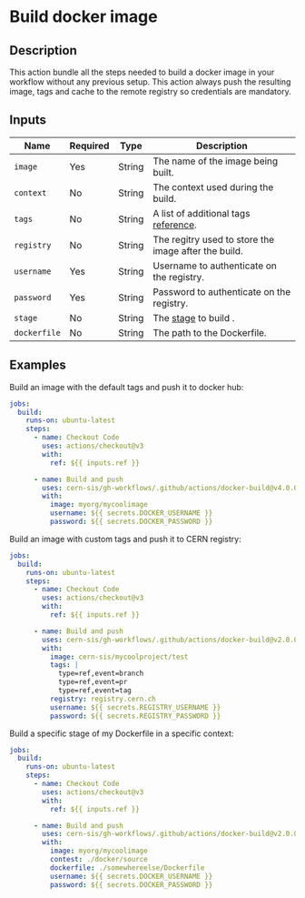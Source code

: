 # Build docker image

## Description

This action bundle all the steps needed to build a docker image in your workflow without any previous setup. This action always push the resulting image, tags and cache to the remote registry so credentials are mandatory.


## Inputs

| Name | Required | Type | Description |
| ---- | -------- | ---- | ----------- |
| `image` | Yes | String | The name of the image being built. |
| `context` | No | String | The context used during the build. |
| `tags` | No | String | A list of additional tags [reference](https://github.com/marketplace/actions/docker-metadata-action#tags-input). |
| `registry` | No | String | The regitry used to store the image after the build. |
| `username` | Yes | String | Username to authenticate on the registry. |
| `password` | Yes | String | Password to authenticate on the registry. |
| `stage` | No | String | The [stage](https://docs.docker.com/build/building/multi-stage/) to build . |
| `dockerfile` | No | String | The path to the Dockerfile. |

## Examples

Build an image with the default tags and push it to docker hub:
```yaml
jobs:
  build:
    runs-on: ubuntu-latest
    steps:
      - name: Checkout Code
        uses: actions/checkout@v3
        with:
          ref: ${{ inputs.ref }}

      - name: Build and push
        uses: cern-sis/gh-workflows/.github/actions/docker-build@v4.0.0
        with:
          image: myorg/mycoolimage
          username: ${{ secrets.DOCKER_USERNAME }}
          password: ${{ secrets.DOCKER_PASSWORD }}
```

Build an image with custom tags and push it to CERN registry:
```yaml
jobs:
  build:
    runs-on: ubuntu-latest
    steps:
      - name: Checkout Code
        uses: actions/checkout@v3
        with:
          ref: ${{ inputs.ref }}

      - name: Build and push
        uses: cern-sis/gh-workflows/.github/actions/docker-build@v2.0.0
        with:
          image: cern-sis/mycoolproject/test
          tags: |
            type=ref,event=branch
            type=ref,event=pr
            type=ref,event=tag
          registry: registry.cern.ch
          username: ${{ secrets.REGISTRY_USERNAME }}
          password: ${{ secrets.REGISTRY_PASSWORD }}
```

Build a specific stage of my Dockerfile in a specific context:
```yaml
jobs:
  build:
    runs-on: ubuntu-latest
    steps:
      - name: Checkout Code
        uses: actions/checkout@v3
        with:
          ref: ${{ inputs.ref }}

      - name: Build and push
        uses: cern-sis/gh-workflows/.github/actions/docker-build@v2.0.0
        with:
          image: myorg/mycoolimage
          contest: ./docker/source
          dockerfile: ./somewhereelse/Dockerfile
          username: ${{ secrets.DOCKER_USERNAME }}
          password: ${{ secrets.DOCKER_PASSWORD }}
```
